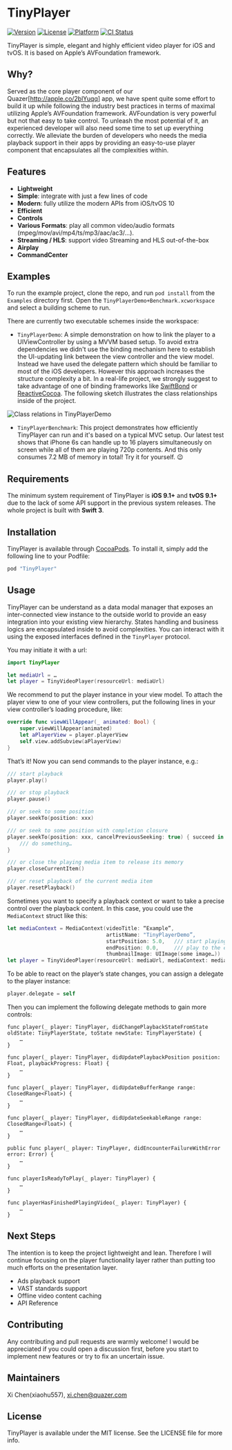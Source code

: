 # TinyPlayer

[![Version](https://img.shields.io/cocoapods/v/TinyPlayer.svg?style=flat)](http://cocoapods.org/pods/TinyPlayer)
[![License](https://img.shields.io/cocoapods/l/TinyPlayer.svg?style=flat)](http://cocoapods.org/pods/TinyPlayer)
[![Platform](https://img.shields.io/cocoapods/p/TinyPlayer.svg?style=flat)](http://cocoapods.org/pods/TinyPlayer)
[![CI Status](http://img.shields.io/travis/xiaohu557/TinyPlayer.svg?style=flat)](https://travis-ci.org/xiaohu557/TinyPlayer)

TinyPlayer is simple, elegant and highly efficient  video player for iOS and tvOS. It is based on Apple’s AVFoundation framework.

## Why?

Served as the core player component of our Quazer[http://apple.co/2blYuqq] app, we have spent quite some effort to build it up while following the industry best practices in terms of maximal utilizing Apple’s AVFoundation framework. AVFoundation is very powerful but not that easy to take control. To unleash the most potential of it, an experienced developer will also need some time to set up everything correctly. We alleviate the burden of developers who needs the media playback support in their apps by providing an easy-to-use player component that encapsulates all the complexities within.


## Features

- **Lightweight**
- **Simple**: integrate with just a few lines of code
- **Modern**: fully utilize the modern APIs from iOS/tvOS 10
- **Efficient**
- **Controls**
- **Various Formats**: play all common video/audio formats (mpeg/mov/avi/mp4/ts/mp3/aac/ac3/…).
- **Streaming / HLS**: support video Streaming and HLS out-of-the-box
- **Airplay**
- **CommandCenter**

## Examples

To run the example project, clone the repo, and run `pod install` from the `Examples` directory first. Open the `TinyPlayerDemo+Benchmark.xcworkspace` and select a building scheme to run.

There are currently two executable schemes inside the workspace:

- `TinyPlayerDemo`: A simple demonstration on how to link the player to a UIViewController by using a MVVM based setup. To avoid extra dependencies we didn't use the binding mechanism here to establish the UI-updating link between the view controller and the view model. Instead we have used the delegate pattern which should be familiar to most of the iOS developers. However this approach increases the structure complexity a bit. In a real-life project, we strongly suggest to take advantage of one of binding frameworks like [SwiftBond](https://github.com/ReactiveKit/Bond]) or [ReactiveCocoa](https://github.com/ReactiveCocoa/ReactiveCocoa). The following sketch illustrates the class relationships inside of the project.

![Class relations in TinyPlayerDemo](https://raw.githubusercontent.com/xiaohu557/TinyPlayer/master/Images/TinyPlayerDemo_Class_Relations.png)

- `TinyPlayerBenchmark`: This project demonstrates how efficiently TinyPlayer can run and it's based on a typical MVC setup. Our latest test shows that iPhone 6s can handle up to 16 players simultaneously on screen  while all of them are playing 720p contents. And this only consumes 7.2 MB of memory in total! Try it for yourself. 😉

## Requirements

The minimum system requirement of TinyPlayer is **iOS 9.1+** and **tvOS 9.1+** due to the lack of some API support in the previous system releases. The whole project is built with **Swift 3**.

## Installation

TinyPlayer is available through [CocoaPods](http://cocoapods.org). To install
it, simply add the following line to your Podfile:

```ruby
pod "TinyPlayer"
```

## Usage

TinyPlayer can be understand as a data modal manager that exposes an inter-connected view instance to the outside world to provide an easy integration into your existing view hierarchy. States handling and business logics are encapsulated inside to avoid complexities. You can interact with it using the exposed interfaces defined in the `TinyPlayer` protocol.

You may initiate it with a url:

```swift
import TinyPlayer

let mediaUrl = …
let player = TinyVideoPlayer(resourceUrl: mediaUrl)
```

We recommend to put the player instance in your view model. To attach the player view to one of your view controllers, put the following lines in your view controller’s loading procedure, like:

```swift
override func viewWillAppear(_ animated: Bool) {
	super.viewWillAppear(animated)
	let aPlayerView = player.playerView
	self.view.addSubview(aPlayerView)
}
```

That’s it! Now you can send commands to the player instance, e.g.:

```swift
/// start playback
player.play()

/// or stop playback
player.pause()

/// or seek to some position
player.seekTo(position: xxx)

/// or seek to some position with completion closure
player.seekTo(position: xxx, cancelPreviousSeeking: true) { succeed in
	/// do something…
}

/// or close the playing media item to release its memory
player.closeCurrentItem()

/// or reset playback of the current media item
player.resetPlayback()
```

Sometimes you want to specify a playback context or want to take a precise control over the playback content. In this case, you could use the `MediaContext` struct like this:

```swift
let mediaContext = MediaContext(videoTitle: “Example”,
								artistName: "TinyPlayerDemo”,
								startPosition: 5.0,   /// start playing from this position
								endPosition: 0.0,     /// play to the end of the video
								thumbnailImage: UIImage(some image…))
let player = TinyVideoPlayer(resourceUrl: mediaUrl, mediaContext: mediaContext)
```

To be able to react on the player’s state changes, you can assign a delegate to the player instance:

```swift
player.delegate = self
```

Then you can implement the following delegate methods to gain more controls:

```swfit
func player(_ player: TinyPlayer, didChangePlaybackStateFromState oldState: TinyPlayerState, toState newState: TinyPlayerState) {
	…		
}

func player(_ player: TinyPlayer, didUpdatePlaybackPosition position: Float, playbackProgress: Float) {
	…		
}

func player(_ player: TinyPlayer, didUpdateBufferRange range: ClosedRange<Float>) {
	…		
}

func player(_ player: TinyPlayer, didUpdateSeekableRange range: ClosedRange<Float>) {
	…		
}

public func player(_ player: TinyPlayer, didEncounterFailureWithError error: Error) {
	…		
}

func playerIsReadyToPlay(_ player: TinyPlayer) {
	…		
}

func playerHasFinishedPlayingVideo(_ player: TinyPlayer) {
	…		
}
```

## Next Steps

The intention is to keep the project lightweight and lean. Therefore I will continue focusing on the player functionality layer rather than putting too much efforts on the presentation layer.

- Ads playback support
- VAST standards support
- Offline video content caching
- API Reference

## Contributing

Any contributing and pull requests are warmly welcome! I would be appreciated if you could open a discussion first, before you start to implement new features or try to fix an uncertain issue.

## Maintainers

Xi Chen(xiaohu557), xi.chen@quazer.com

## License

TinyPlayer is available under the MIT license. See the LICENSE file for more info.
